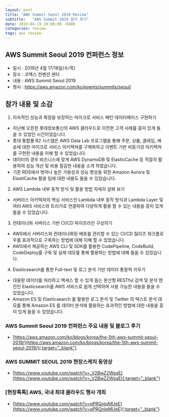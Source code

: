 ```yaml
---
layout: post
title: "AWS Summit Seoul 2019 Review"
subtitle:   "AWS Summit 2019 참가 후기"
date: 2019-04-19 20:00:00 -0400
categories: review
tags: aws review
---
```


## AWS Summit Seoul 2019 컨퍼런스 정보
- 일시 : 2019년 4월 17/18일(수/목) 
- 장소 : 코엑스 컨벤션 센터
- 내용 : AWS Summit Seoul 2019 
- 행사 : https://aws.amazon.com/ko/events/summits/seoul/


## 참가 내용 및 소감
1. 지속적인 성능과 확장을 보장하는 마이크로 서비스 패턴 데이터베이스 구현하기
- 지난해 오픈한 롯데정보통신의 AWS 클라우드로 이전한 고객 사례를 흥미 있게 들을 수 있었던 시간이었습니다.
- 롯데 통합몰 B2 시스템은 AWS Data Lab  프로그램을 통해 주문, 상품, 클레임, 배송에 대한 마이크로 서비스 아키텍쳐를 구체화하고 이벤트 기반 비동기성 아키텍쳐를 구현한 내용을 이해 할 수 있었습니다.
- 데이터의 경우 비즈니스에 맞게 AWS DynamoDB 및 ElasticCache 등 적절히 활용하여 성능 개선 및 비용 절감한 내용을 소개 하였습니다. 
- 기존 RDS에서 벗어나 높은 가용성과 성능 향상을 위한 Amazon Aurora 및 ElastiCache 활용 팁에 대한 내용도 들을 수 있었습니다.

2. AWS Lambda 내부 동작 방식 및 활용 방법 자세히 살펴 보기
- 서버리스 아키텍처의 핵심 서비스인 Lambda 내부 동작 방식과 Lambda Layer 및 여러 AWS 서비스와 트리거로 연결하여 다양하게 활용 할 수 있는 내용을 흥미 있게 들을 수 있었습니다.

3. 컨테이너와 서버리스 기반 CI/CD 파이프라인 구성하기
- AWS에서 서버리스와 컨테이너화된 배포를 관리할 수 있는 CI/CD 릴리즈 워크플로우를 효과적으로 구축하는 방법에 대해 이해 할 수 있었습니다.
- AWS에서 제공하는 AWS CLI 및 SDK를 활용한 CodePipeline, CodeBuild, CodeDeploy를 구축 및 실제 데모를 통해 활용하는 방법에 대해 들을 수 있었습니다.

4. Elasticsearch를 통한 Full-text 및 로그 분석 기반 데이터 통찰력 키우기
- 대용량 데이터를 처리하고 액세스 할 수 있게 돕는 분산형 RESTful 검색 및 분석 엔진인 Elasticsearch를 AWS 서비스로 쉽게 선택하여 사용 가능한 내용을 들을 수 있었습니다. 
- Amazon ES 및 Elasticsearch 를 활용한 로그 분석 및 Twitter 의 텍스트 분석 데모를 통해 Amazon ES 를 데이터 분석에 활용하는 효과적인 방법에 대한 내용을 흥미 있게 들을 수 있었습니다.

### AWS Summit Seoul 2019 컨퍼런스 주요 내용 및 블로그 후기
- [https://aws.amazon.com/ko/blogs/korea/the-5th-aws-summit-seoul-2019/](https://aws.amazon.com/ko/blogs/korea/the-5th-aws-summit-seoul-2019/){:target="_blank"}
### AWS SUMMIT SEOUL 2019 현장스케치 동영상
- [https://www.youtube.com/watch?v=_V2BwZ2WsqE](https://www.youtube.com/watch?v=_V2BwZ2WsqE){:target="_blank"}
### [현장톡톡] AWS, 국내 최대 클라우드 행사 개최
- [https://www.youtube.com/watch?v=qPRQnlqMUeE](https://www.youtube.com/watch?v=qPRQnlqMUeE){:target="_blank"}


